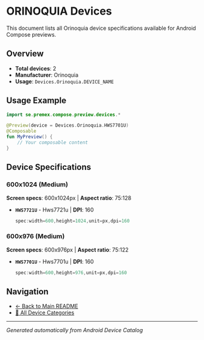 # ORINOQUIA Devices

This document lists all Orinoquia device specifications available for Android Compose previews.

## Overview

- **Total devices**: 2
- **Manufacturer**: Orinoquia
- **Usage**: `Devices.Orinoquia.DEVICE_NAME`

## Usage Example

```kotlin
import se.premex.compose.preview.devices.*

@Preview(device = Devices.Orinoquia.HWS7701U)
@Composable
fun MyPreview() {
    // Your composable content
}
```

## Device Specifications

### 600x1024 (Medium)

**Screen specs**: 600x1024px | **Aspect ratio**: 75:128

- **`HWS7721U`** - Hws7721u | **DPI**: 160
  ```kotlin
  spec:width=600,height=1024,unit=px,dpi=160
  ```

### 600x976 (Medium)

**Screen specs**: 600x976px | **Aspect ratio**: 75:122

- **`HWS7701U`** - Hws7701u | **DPI**: 160
  ```kotlin
  spec:width=600,height=976,unit=px,dpi=160
  ```

## Navigation

- [← Back to Main README](../../README.md)
- [📱 All Device Categories](../README.md)

---
*Generated automatically from Android Device Catalog*
